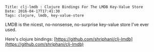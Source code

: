     Title: clj-lmdb : Clojure Bindings For The LMDB Key-Value Store
    Date: 2016-04-17T17:41:30
    Tags: clojure, lmdb, key-value-store

LMDB is the nicest, no-nonsense, no-surprise key-value store I've ever used.

Here's clojure bindings: [https://github.com/shriphani/clj-lmdb](https://github.com/shriphani/clj-lmdb)



